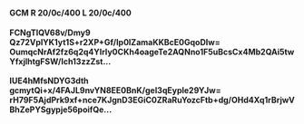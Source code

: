 #### GCM R 20/0c/400 L 20/0c/400
**FCNgTIQV68v/Dmy9**<br/>**Qz72VplYK1yt1S+r2XP+Gf/lp0lZamaKKBcE0GqoDIw=**<br/>**OumqcNrAf2fz6q2q4YIrIy0CKh4oageTe2AQNno1F5uBcsCx4Mb2QAi5twYfxjlhtgFSW/Ich13zzZst...**<br/><br/>
**IUE4hMfsNDYG3dth**<br/>**gcmytQi+x/4FAJL9nvYN8EE0BnK/geI3qEyple29YJw=**<br/>**rH79F5AjdPrk9xf+nce7KJgnD3EGiC0ZRaRuYozcFtb+dg/OHd4Xq1rBrjwVBhZePYSgypje56poifQe...**